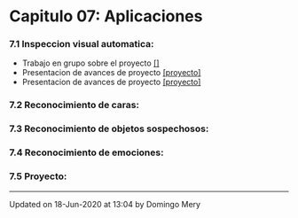 
# Capitulo 07: Aplicaciones
### 7.1 Inspeccion visual automatica:
* Trabajo en grupo sobre el proyecto [[]](https://github.com/domingomery/patrones/blob/master/clases/Cap07_Aplicaciones//)
* Presentacion de avances de proyecto [[proyecto]](https://github.com/domingomery/patrones/tree/master/proyecto)
* Presentacion de avances de proyecto [[proyecto]](https://github.com/domingomery/patrones/tree/master/proyecto)
### 7.2 Reconocimiento de caras:
### 7.3 Reconocimiento de objetos sospechosos:
### 7.4 Reconocimiento de emociones:
### 7.5 Proyecto:
---


Updated on 18-Jun-2020 at 13:04 by Domingo Mery
